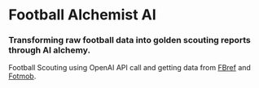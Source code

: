 # Football Alchemist AI
### Transforming raw football data into golden scouting reports through AI alchemy.
Football Scouting using OpenAI API call and getting data from [FBref](https://fbref.com/en/) and [Fotmob](https://www.fotmob.com/).

